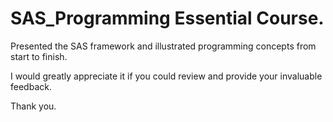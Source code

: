 # SAS_Programming Essential Course.

Presented the SAS framework and illustrated programming concepts from start to finish.

I would greatly appreciate it if you could review and provide your invaluable feedback.


Thank you.
